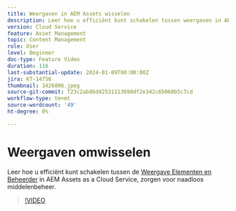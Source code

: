 ```yaml
---
title: Weergaven in AEM Assets wisselen
description: Leer hoe u efficiënt kunt schakelen tussen weergaven in AEM Assets as a Cloud Service, zodat u verzekerd bent van naadloos middelenbeheer.
version: Cloud Service
feature: Asset Management
topic: Content Management
role: User
level: Beginner
doc-type: Feature Video
duration: 116
last-substantial-update: 2024-01-09T00:00:00Z
jira: KT-14756
thumbnail: 3426806.jpeg
source-git-commit: f23c2ab86d42531113690df2e342c65060b5c7cd
workflow-type: tm+mt
source-wordcount: '49'
ht-degree: 0%

---
```



# Weergaven omwisselen

Leer hoe u efficiënt kunt schakelen tussen de [Weergave Elementen en Beheerder](https://experienceleague.adobe.com/docs/experience-manager-cloud-service/content/assets/overview.html#persona-based-experiences) in AEM Assets as a Cloud Service, zorgen voor naadloos middelenbeheer.

>[!VIDEO](https://video.tv.adobe.com/v/3426806/?learn=on)
